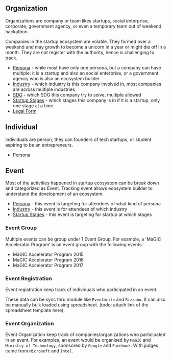 ## Organization
Organizations are company or team likes startups, social enterprise, corporate, government agency, or even a temporary team out of weekend hackathon. 

Companies in the startup ecosystem are volatile. They formed over a weekend and may growth to become a unicorn in a year or might die off in a month. They are not register with the authority, hence is challenging to track.

  * [Persona](Master-Data-Persona) - while most have only one persona, but a company can have multiple: it is a startup and also an social enterprise, or a government agency who is also an ecosystem builder
  * [Industry](Master-Data-Industry) - which industry is this company involved in, most companies are across multiple industries
  * [SDG](Master-Data-SDG) - which SDG this company try to solve, multiple allowed
  * [Startup Stages](Master-Data-Startup-Stages) - which stages this company is in if it is a startup, only one stage at a time.
  * [Legal Form](Master-Data-Legal-Form)

## Individual
Individuals are person, they can founders of tech startups, or student aspiring to be an entrepreneurs. 

  * [Persona](Master-Data-Persona)

## Event
Most of the activities happened in startup ecosystem can be break down and categorized as Event. Tracking event allows ecosystem builder to understand the development of an ecosystem.

  * [Persona](Master-Data-Persona) - this event is targeting for attendees of what kind of persona
  * [Industry](Master-Data-Industry) - this event is for attendees of which industry
  * [Startup Stages](Master-Data-Startup-Stages) - this event is targeting for startup at which stages

### Event Group
Multiple events can be group under 1 Event Group. For example, a 'MaGIC Accelerator Program' is an event group with the following events:
  * MaGIC Accelerator Program 2015
  * MaGIC Accelerator Program 2016
  * MaGIC Accelerator Program 2017

### Event Registration
Event registration keep track of individuals who participated in an event. 

These data can be sync thru module like `Eventbrite` and `Bizzabo`. It can also be manually bulk loaded using spreadsheet. (todo: attach link of the spreadsheet template here).

### Event Organization
Event Organization keep track of companies/organizations who participated in an event. For examples, an event would be organised by `MaGIC` and `Ministry of Technology`, sponsored by `Google` and `Facebook`. With judges came from `Microsoft` and `Intel`.